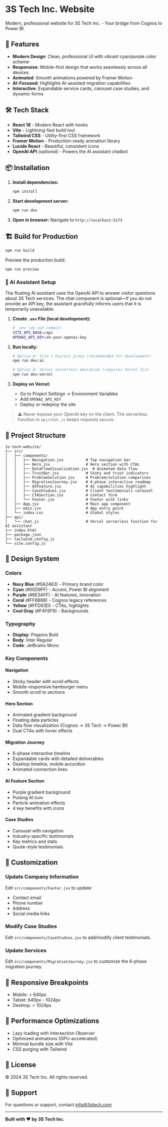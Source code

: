 # 3S Tech Inc. Website

Modern, professional website for 3S Tech Inc. - Your bridge from Cognos to Power BI.

## 🚀 Features

- **Modern Design**: Clean, professional UI with vibrant cyan/purple color scheme
- **Responsive**: Mobile-first design that works seamlessly across all devices
- **Animated**: Smooth animations powered by Framer Motion
- **AI-Focused**: Highlights AI-assisted migration capabilities
- **Interactive**: Expandable service cards, carousel case studies, and dynamic forms

## 🛠️ Tech Stack

- **React 18** - Modern React with hooks
- **Vite** - Lightning-fast build tool
- **Tailwind CSS** - Utility-first CSS framework
- **Framer Motion** - Production-ready animation library
- **Lucide React** - Beautiful, consistent icons
- **OpenAI API** *(optional)* - Powers the AI assistant chatbot

## 📦 Installation

1. **Install dependencies:**
   ```bash
   npm install
   ```

2. **Start development server:**
   ```bash
   npm run dev
   ```

3. **Open in browser:**
   Navigate to `http://localhost:5173`

## 🏗️ Build for Production

```bash
npm run build
```

Preview the production build:
```bash
npm run preview
```

### 🧠 AI Assistant Setup

The floating AI assistant uses the OpenAI API to answer visitor questions about 3S Tech services. The chat component is optional—if you do not provide an API key, the assistant gracefully informs users that it is temporarily unavailable.

1. **Create `.env` File (local development):**
   ```bash
   # .env (do not commit)
   VITE_API_BASE=/api
   OPENAI_API_KEY=sk-your-openai-key
   ```

2. **Run locally:**
   ```bash
   # Option A: Vite + Express proxy (recommended for development)
   npm run dev:ai

   # Option B: Vercel serverless emulation (requires Vercel CLI)
   npm run dev:vercel
   ```

3. **Deploy on Vercel:**
   - Go to Project Settings → Environment Variables
   - Add `OPENAI_API_KEY`
   - Deploy or redeploy the site

> ⚠️ Never expose your OpenAI key on the client. The serverless function in `api/chat.js` keeps requests secure.

## 📂 Project Structure

```
3s-tech-website/
├── src/
│   ├── components/
│   │   ├── Navigation.jsx          # Top navigation bar
│   │   ├── Hero.jsx                # Hero section with CTAs
│   │   ├── DataFlowVisualization.jsx  # Animated data flow
│   │   ├── TrustBar.jsx            # Stats and trust indicators
│   │   ├── ProblemSolution.jsx     # Problem/solution comparison
│   │   ├── MigrationJourney.jsx    # 6-phase interactive roadmap
│   │   ├── AIFeature.jsx           # AI capabilities highlight
│   │   ├── CaseStudies.jsx         # Client testimonials carousel
│   │   ├── CTASection.jsx          # Contact form
│   │   └── Footer.jsx              # Footer with links
│   ├── App.jsx                     # Main app component
│   ├── main.jsx                    # App entry point
│   └── index.css                   # Global styles
├── api/
│   └── chat.js                     # Vercel serverless function for AI assistant
├── index.html
├── package.json
├── tailwind.config.js
└── vite.config.js
```

## 🎨 Design System

### Colors
- **Navy Blue** (#0A2463) - Primary brand color
- **Cyan** (#00D9FF) - Accent, Power BI alignment
- **Purple** (#6E3AFF) - AI features, innovation
- **Coral** (#FF6B6B) - Cognos legacy references
- **Yellow** (#FFD93D) - CTAs, highlights
- **Cool Gray** (#F4F6F9) - Backgrounds

### Typography
- **Display**: Poppins Bold
- **Body**: Inter Regular
- **Code**: JetBrains Mono

### Key Components

#### Navigation
- Sticky header with scroll effects
- Mobile-responsive hamburger menu
- Smooth scroll to sections

#### Hero Section
- Animated gradient background
- Floating data particles
- Data flow visualization (Cognos → 3S Tech → Power BI)
- Dual CTAs with hover effects

#### Migration Journey
- 6-phase interactive timeline
- Expandable cards with detailed deliverables
- Desktop timeline, mobile accordion
- Animated connection lines

#### AI Feature Section
- Purple gradient background
- Pulsing AI icon
- Particle animation effects
- 4 key benefits with icons

#### Case Studies
- Carousel with navigation
- Industry-specific testimonials
- Key metrics and stats
- Quote-style testimonials

## 🔧 Customization

### Update Company Information

Edit `src/components/Footer.jsx` to update:
- Contact email
- Phone number
- Address
- Social media links

### Modify Case Studies

Edit `src/components/CaseStudies.jsx` to add/modify client testimonials.

### Update Services

Edit `src/components/MigrationJourney.jsx` to customize the 6-phase migration journey.

## 📱 Responsive Breakpoints

- Mobile: < 640px
- Tablet: 640px - 1024px
- Desktop: > 1024px

## 🎯 Performance Optimizations

- Lazy loading with Intersection Observer
- Optimized animations (GPU-accelerated)
- Minimal bundle size with Vite
- CSS purging with Tailwind

## 📄 License

© 2024 3S Tech Inc. All rights reserved.

## 🤝 Support

For questions or support, contact info@3stech.com

---

**Built with ❤️ by 3S Tech Inc.**

